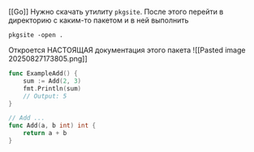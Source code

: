 [[Go]]
Нужно скачать утилиту `pkgsite`. После этого перейти в директорию с каким-то пакетом и в ней выполнить
```shell
pkgsite -open . 
```
Откроется НАСТОЯЩАЯ документация этого пакета
![[Pasted image 20250827173805.png]]
```go
func ExampleAdd() {
	sum := Add(2, 3)
	fmt.Println(sum)
	// Output: 5
}
```
```go
// Add ...
func Add(a, b int) int {
	return a + b
}
```
